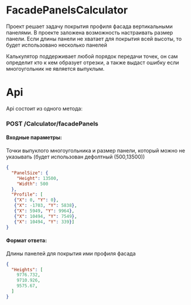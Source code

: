 # FacadePanelsCalculator

Проект решает задачу покрытия профиля фасада вертикальными панелями.
В проекте заложена возможность настраивать размер панели.
Если длины панели не хватает для покрытия всей высоты, то будет использовано несколько панелей

Калькулятор поддерживает любой порядок передачи точек, он сам определит кто к кем образует отрезки,
а также выдаст ошибку если многоугольник не является выпуклым.

# Api

Api состоит из одного метода:

### POST /Сalculator/facadePanels

#### Входные параметры:

Точки выпуклого многоугольника и размер панели, который можно не указывать (будет использован дефолтный (500,13500))
```json
{
  "PanelSize": {
    "Height": 13500,
    "Width": 500
  },
  "Profile": [
   {"X": 0, "Y": 0},
   {"X": -1703, "Y": 5838},
   {"X": 5949, "Y": 9964},
   {"X": 10494, "Y": 7549},
   {"X": 10494, "Y": 339}]
}
```

#### Формат ответа:
Длины панелей для покрытия ими профиля фасада
```json 
{
  "Heights": [
    9776.732,
    9710.926,
    9575.67,
  ]
}
```